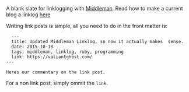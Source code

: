 A blank slate for linklogging with [Middleman](https://middlemanapp.com/). Read how to make a current blog a linklog [here](https://valiantghost.com/2015/10/middleman-linklog-v2/)

Writing link posts is simple, all you need to do in the front matter is:

~~~
  ---
  title: Updated Middleman Linklog, so now it actually makes  sense.
  date: 2015-10-18
  tags: middleman, linklog, ruby, programming 
  link: https://valiantghost.com/
---

Heres our commentary on the link post.
~~~

For a non link post, simply ommit the ``link``.
